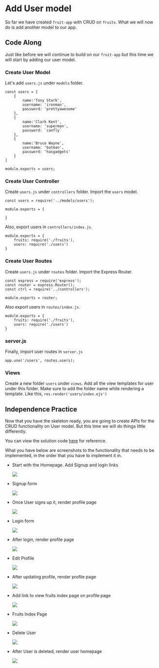 # Add User model

So far we have created `fruit-app` with CRUD on `fruits`. What we will now do is add another model to our app.

## Code Along
Just like before we will continue to build on our `fruit-app` but this time we will start by adding our user model.

### Create User Model

Let's add `users.js` under `models` folder.

```
const users = [    {        name:'Tony Stark',        username: 'ironman',        password: 'prettyawesome'    },    {        name:'Clark Kent',        username: 'superman',        password: `canfly`    },    {        name:'Bruce Wayne',        username: 'batman',        password: 'hasgadgets'    }]module.exports = users;
```

### Create User Controller

Create `users.js` under `controllers` folder. Import the `users` model.

```
const users = require('../models/users');module.exports = {    }
```

Also, export users in `controllers/index.js`.

```
module.exports = {    fruits: require('./fruits'),    users: require('./users')}
```

### Create User Routes

Create `users.js` under `routes` folder. Import the Express Router.

```
const express = require('express');const router = express.Router();const ctrl = require('../controllers');module.exports = router;
```

Also export users in `routes/index.js`.

```
module.exports = {    fruits: require('./fruits'),    users: require('./users')}
```

### server.js

Finally, import user routes in `server.js`

```
app.use('/users', routes.users);
```

### Views

Create a new folder `users` under `views`. Add all the view templates for user under this folder. Make sure to add the folder name while rendering a template. Like this, `res.render('users/index.ejs')`

## Independence Practice

Now that you have the skeleton ready, you are going to create APIs for the CRUD functionality on User model. But this time we will do things little differently. 

You can view the solution code [here](./solution-code) for reference.

What you have below are screenshots to the functionality that needs to be implemented, in the order that you have to implement it in.

- Start with the Homepage. Add Signup and login links

	![](./images/homepage.png)

- Signup form

	![](./images/signup.png)

- Once User signs up it, render profile page

	![](./images/show-profile.png)

- Login form

	![](./images/login.png)
	
- After login, render profile page

	![](./images/show-profile.png)

- Edit Profile

	![](./images/edit-profile.png)
	
- After updating profile, render profile page

	![](./images/updated-profile.png)
	
- Add link to view fruits index page on profile page

	![](./images/view-fruits.png)

- Fruits Index Page

	![](./images/fruits.png)

- Delete User

	![](./images/delete-user.png)
	
- After User is deleted, render user homepage

	![](./images/homepage.png)
